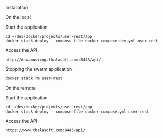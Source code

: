 Installation

On the local

Start the application
```
cd ~/dev/docker/projects/user-rest/app
docker stack deploy --compose-file docker-compose-dev.yml user-rest
```

Access the API
```
http://dev.musicng.thalasoft.com:8443/api/
```

Stopping the swarm application
```
docker stack rm user-rest
```

On the remote

Start the application
```
cd ~/dev/docker/projects/user-rest/app
docker stack deploy --compose-file docker-compose.yml user-rest
```

Access the API
```
https://www.thalasoft.com:8443/api/
```

